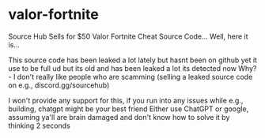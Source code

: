 # valor-fortnite
 Source Hub Sells for $50 Valor Fortnite Cheat Source Code... Well, here it is...

This source code has been leaked a lot lately but hasnt been on github yet it use to be full ud but its old and has been leaked a lot its detected now
Why? - I don't really like people who are scamming (selling a leaked source code on e.g., discord.gg/sourcehub)

I won't provide any support for this, if you run into any issues while e.g., building, chatgpt might be your best friend
Either use ChatGPT or google, assuming ya'll are brain damaged and don't know how to solve it by thinking 2 seconds
